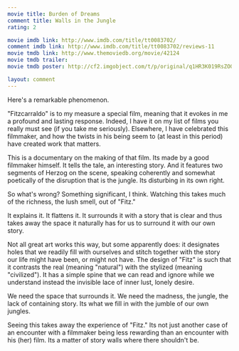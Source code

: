 ```yaml
---
movie title: Burden of Dreams
comment title: Walls in the Jungle
rating: 2

movie imdb link: http://www.imdb.com/title/tt0083702/
comment imdb link: http://www.imdb.com/title/tt0083702/reviews-11
movie tmdb link: http://www.themoviedb.org/movie/42124
movie tmdb trailer: 
movie tmdb poster: http://cf2.imgobject.com/t/p/original/q1HR3K019RsZOOVPybfDVTQl1iW.jpg

layout: comment
---
```


Here's a remarkable phenomenon.

"Fitzcarraldo" is to my measure a special film, meaning that it evokes in me a profound and lasting response. Indeed, I have it on my list of films you really must see (if you take me seriously). Elsewhere, I have celebrated this filmmaker, and how the twists in his being seem to (at least in this period) have created work that matters.

This is a documentary on the making of that film. Its made by a good filmmaker himself. It tells the tale, an interesting story. And it features two segments of Herzog on the scene, speaking coherently and somewhat poetically of the disruption that is the jungle. Its disturbing in its own right.

So what's wrong? Something significant, I think. Watching this takes much of the richness, the lush smell, out of "Fitz."

It explains it. It flattens it. It surrounds it with a story that is clear and thus takes away the space it naturally has for us to surround it with our own story.

Not all great art works this way, but some apparently does: it designates holes that we readily fill with ourselves and stitch together with the story our life might have been, or might not have. The design of "Fitz" is such that it contrasts the real (meaning "natural") with the stylized (meaning "civilized"). It has a simple spine that we can read and ignore while we understand instead the invisible lace of inner lust, lonely desire.

We need the space that surrounds it. We need the madness, the jungle, the lack of containing story. Its what we fill in with the jumble of our own jungles.

Seeing this takes away the experience of "Fitz." Its not just another case of an encounter with a filmmaker being less rewarding than an encounter with his (her) film. Its a matter of story walls where there shouldn't be.